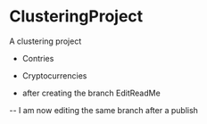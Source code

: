 # ClusteringProject
A clustering project

- Contries
- Cryptocurrencies

- after creating the branch EditReadMe

-- I am now editing the same branch after a publish